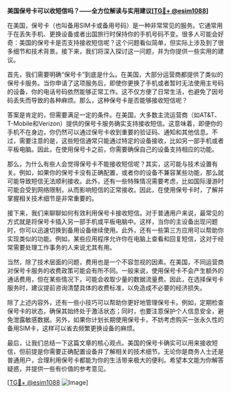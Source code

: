 **美国保号卡可以收短信吗？——全方位解读与实用建议[[TG💪+ @esim1088](https://t.me/s/esim1088)]**

在美国，保号卡（也叫备用SIM卡或备用号码）是一种非常常见的服务。它通常用于在丢失手机、更换设备或者出国旅行时保持你的手机号码不变。很多人可能会好奇：美国的保号卡是否支持接收短信呢？这个问题看似简单，但实际上涉及到了很多细节和技术背景。接下来，我们将深入探讨这一问题，并为你提供一些实用的建议。

首先，我们需要明确“保号卡”到底是什么。在美国，大部分运营商都提供了类似的保号卡服务。当你申请了这项服务后，即使你更换了手机或者暂时无法使用主号码的设备，你的电话号码依然能够正常工作。这不仅方便了日常生活，也避免了因号码丢失而导致的各种麻烦。那么，这种保号卡是否能够接收短信呢？

答案是肯定的，但需要满足一定的条件。在美国，大多数主流运营商（如AT&T、T-Mobile和Verizon）提供的保号卡服务确实支持接收短信。这意味着，即便你的手机不在身边，你仍然可以通过保号卡收到重要的验证码、通知和其他信息。不过，需要注意的是，这些短信通常只能通过特定的设备接收，比如另一部手机或者平板电脑。因此，在使用保号卡之前，你需要确保自己的设备支持相应的功能。

那么，为什么有些人会觉得保号卡不能接收短信呢？其实，这可能与技术设置有关。例如，如果你的保号卡没有正确配置，或者你的设备不兼容某些功能，那么就可能导致短信无法顺利接收。此外，还有一些特殊情况需要考虑，比如国际漫游时可能会受到网络限制，从而影响短信的正常接收。因此，在使用保号卡时，了解并掌握相关技术细节是非常重要的。

接下来，我们来聊聊如何有效利用保号卡接收短信。对于普通用户来说，最常见的方式就是将保号卡插入另一部手机或平板电脑中。这样，当你的主设备出现问题时，你可以迅速切换到备用设备继续使用。此外，还有一些第三方应用可以帮助你实现类似的功能。例如，某些应用程序允许你在电脑上查看和回复短信，这对于经常需要处理工作事务的人来说尤其有用。

当然，除了技术层面的问题，费用也是一个不容忽视的因素。在美国，不同运营商对保号卡服务的收费政策可能会有所不同。一般来说，使用保号卡不会产生额外的通话费用，但在某些情况下，可能会收取少量的数据流量费。因此，在选择保号卡服务时，建议提前咨询清楚具体的收费标准，以免造成不必要的经济损失。

除了上述内容外，还有一些小技巧可以帮助你更好地管理保号卡。例如，定期检查保号卡的状态，确保其始终处于激活状态；同时，也要注意保护个人信息安全，避免泄露敏感数据。另外，如果你计划长期使用保号卡，不妨考虑购买一张永久性的备用SIM卡，这样可以省去频繁更换设备的麻烦。

最后，让我们总结一下这篇文章的核心观点。美国的保号卡确实可以用来接收短信，但前提是你需要正确配置设备并了解相关的技术细节。无论你是商务人士还是普通用户，合理利用保号卡都能为你的生活带来极大的便利。希望本文能为你解答疑惑，并提供一些有价值的参考意见。

[[TG💪+ @esim1088](https://t.me/s/esim1088) ![Image](https://i.postimg.cc/4NQfJmqS/Snipaste-2025-05-13-00-14-12.png)]